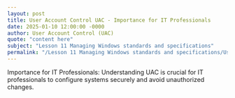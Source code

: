 ```yaml
---
layout: post
title: User Account Control UAC - Importance for IT Professionals
date: 2025-01-10 12:00:00 -0000
author: User Account Control (UAC)
quote: "content here"
subject: "Lesson 11 Managing Windows standards and specifications"
permalink: "/Lesson 11 Managing Windows standards and specifications/User Account Control (UAC)/User Account Control UAC - Importance for IT Professionals"
---
```


Importance for IT Professionals: Understanding UAC is crucial for IT professionals to configure systems securely and avoid unauthorized changes.
